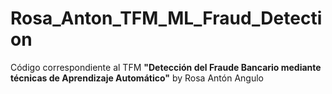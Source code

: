 # Rosa_Anton_TFM_ML_Fraud_Detection
Código correspondiente al TFM **"Detección del Fraude Bancario mediante técnicas de Aprendizaje Automático"** by Rosa Antón Angulo
